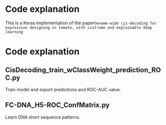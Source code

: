 

# Code explanation

This is a Keras implementation of the paper`Genome-wide cis-decoding for expression designing in tomato, with cistrome and explainable deep learning
`


# Code explanation


## CisDecoding_train_wClassWeight_prediction_ROC.py

Train model and export predictions and ROC-AUC value.


## FC-DNA_H5-ROC_ConfMatrix.py
Learn DNA short sequence patterns.

